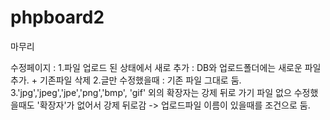 # phpboard2

마무리



수정페이지 : 
1.파일 업로드 된 상태에서 새로 추가 : DB와 업로드폴더에는 새로운 파일 추가. + 기존파일 삭제
2.글만 수정했을때 : 기존 파일 그대로 둠.
3.'jpg','jpeg','jpe','png','bmp', 'gif' 외의 확장자는 강제 뒤로 가기
    파일 없으 수정했을때도 '확장자'가 없어서 강제 뒤로감 -> 업로드파일 이름이 있을때를 조건으로 둠.
    


